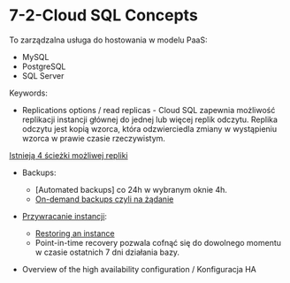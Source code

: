 # 7-2-Cloud SQL Concepts 

To zarządzalna usługa do hostowania w modelu PaaS:
- MySQL
- PostgreSQL
- SQL Server

Keywords:
- Replications options / read replicas - Cloud SQL zapewnia możliwość replikacji instancji głównej do jednej lub więcej replik odczytu. Replika odczytu jest kopią wzorca, która odzwierciedla zmiany w wystąpieniu wzorca w prawie czasie rzeczywistym.

[Istnieją 4 ścieżki możliwej repliki](https://cloud.google.com/sql/docs/mysql/replication)

- Backups:
  - [Automated backups] co 24h w wybranym oknie 4h.
  - [On-demand backups czyli na żądanie](https://cloud.google.com/sql/docs/mysql/backup-recovery/backups#on-demand-backups)
  
- [Przywracanie instancji](https://cloud.google.com/sql/docs/mysql/backup-recovery/restore):
  - [Restoring an instance](https://cloud.google.com/sql/docs/mysql/backup-recovery/restoring)
  - Point-in-time recovery pozwala cofnąć się do dowolnego momentu w czasie ostatnich 7 dni działania bazy.
  
- Overview of the high availability configuration / Konfiguracja HA





